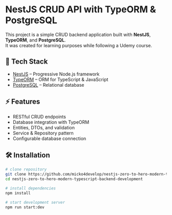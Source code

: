 # NestJS CRUD API with TypeORM & PostgreSQL

This project is a simple CRUD backend application built with **NestJS**, **TypeORM**, and **PostgreSQL**.  
It was created for learning purposes while following a Udemy course.

## 🚀 Tech Stack
- [NestJS](https://nestjs.com/) – Progressive Node.js framework
- [TypeORM](https://typeorm.io/) – ORM for TypeScript & JavaScript
- [PostgreSQL](https://www.postgresql.org/) – Relational database

## ⚡ Features
- RESTful CRUD endpoints
- Database integration with TypeORM
- Entities, DTOs, and validation
- Service & Repository pattern
- Configurable database connection

## 🛠 Installation

```bash
# clone repository
git clone https://github.com/micko4develop/nestjs-zero-to-hero-modern-typescript-backend-development.git
cd nestjs-zero-to-hero-modern-typescript-backend-development

# install dependencies
npm install

# start development server
npm run start:dev
